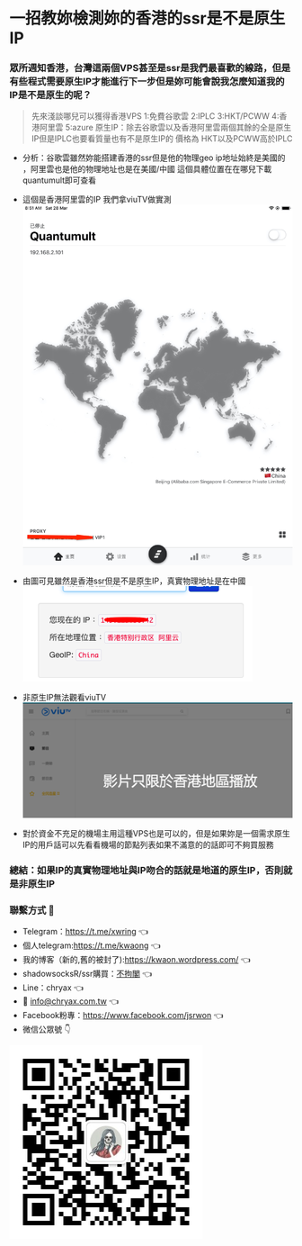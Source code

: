 # 一招教妳檢測妳的香港的ssr是不是原生IP

### 眾所週知香港，台灣這兩個VPS甚至是ssr是我們最喜歡的線路，但是有些程式需要原生IP才能進行下一步但是妳可能會說我怎麼知道我的IP是不是原生的呢？
> 先來淺談哪兒可以獲得香港VPS 1:免費谷歌雲 2:IPLC 3:HKT/PCWW 4:香港阿里雲 5:azure
> 原生IP：除去谷歌雲以及香港阿里雲兩個其餘的全是原生IP但是IPLC也要看質量也有不是原生IP的 價格為 HKT以及PCWW高於IPLC
- 分析：谷歌雲雖然妳能搭建香港的ssr但是他的物理geo ip地址始終是美國的 ，阿里雲也是他的物理地址也是在美國/中國 這個具體位置在在哪兒下載quantumult即可查看
- 這個是香港阿里雲的IP 我們拿viuTV做實測 
![picture](https://github.com/hkjswong/hongkong-shadowsocksr/blob/master/%E9%A6%99%E6%B8%AFip.jpg )

- 由圖可見雖然是香港ssr但是不是原生IP，真實物理地址是在中國
![picture](https://github.com/hkjswong/hongkong-shadowsocksr/blob/master/%E8%9E%A2%E5%B9%95%E6%88%AA%E5%9C%96%202020-03-28%2016.56.11.png )

- 非原生IP無法觀看viuTV
![picture](https://github.com/hkjswong/hongkong-shadowsocksr/blob/master/%E8%9E%A2%E5%B9%95%E6%88%AA%E5%9C%96%202020-03-28%2016.56.03.png )
- 對於資金不充足的機場主用這種VPS也是可以的，但是如果妳是一個需求原生IP的用戶話可以先看看機場的節點列表如果不滿意的的話即可不夠買服務

### 總結：如果IP的真實物理地址與IP吻合的話就是地道的原生IP，否則就是非原生IP

### 聯繫方式 :bell:

- Telegram：https://t.me/xwring :point_left:
- 個人telegram:https://t.me/kwaong 👈
- 我的博客（新的,舊的被封了):https://kwaon.wordpress.com/ 👈
- shadowsocksR/ssr購買：[不拘閣](https://affman.top) :point_left:
- Line：chryax :point_left:
- :email: info@chryax.com.tw :point_left:
- Facebook粉專：https://www.facebook.com/jsrwon :point_left:
- 微信公眾號 :point_down:

![image](https://github.com/hkjswong/shadowsocksR-setup/blob/master/%E5%BE%AE%E4%BF%A1%E5%85%AC%E7%9C%BE%E8%99%9F.jpg)
